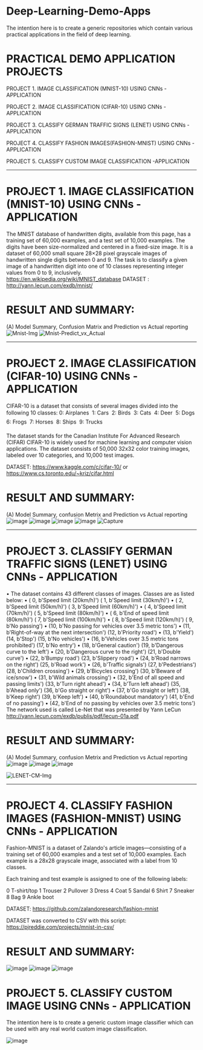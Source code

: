 # Deep-Learning-Demo-Apps
The intention here is to create a generic repositories which contain various practical applications in the field of deep learning.

# PRACTICAL DEMO APPLICATION PROJECTS
PROJECT 1. IMAGE CLASSIFICATION (MNIST-10) USING CNNs - APPLICATION

PROJECT 2. IMAGE CLASSIFICATION (CIFAR-10) USING CNNs - APPLICATION

PROJECT 3. CLASSIFY GERMAN TRAFFIC SIGNS (LENET) USING CNNs - APPLICATION

PROJECT 4. CLASSIFY FASHION IMAGES(FASHION-MNIST) USING CNNs - APPLICATION

PROJECT 5. CLASSIFY CUSTOM IMAGE CLASSIFICATION -APPLICATION

-----------------------------------------------------------------------------------------------------------------------------------
# PROJECT 1. IMAGE CLASSIFICATION (MNIST-10) USING CNNs - APPLICATION
The MNIST database of handwritten digits, available from this page, has a training set of 60,000 examples, and a test set of 10,000 examples. The digits have been size-normalized and centered in a fixed-size image. It is a dataset of 60,000 small square 28×28 pixel grayscale images of handwritten single digits between 0 and 9. The task is to classify a given image of a handwritten digit into one of 10 classes representing integer values from 0 to 9, inclusively. https://en.wikipedia.org/wiki/MNIST_database
DATASET : http://yann.lecun.com/exdb/mnist/  

# RESULT AND SUMMARY: 
(A) Model Summary, Confusion Matrix and  Prediction vs Actual reporting
![Mnist-Img](https://user-images.githubusercontent.com/46977634/71091667-6e293d80-219d-11ea-9805-996e8e950b12.JPG)
![Mnist-Predict_vx_Actual](https://user-images.githubusercontent.com/46977634/71091928-0aebdb00-219e-11ea-86dc-43e801678f36.JPG)

-----------------------------------------------------------------------------------------------------------------------------------
# PROJECT 2. IMAGE CLASSIFICATION (CIFAR-10) USING CNNs - APPLICATION
CIFAR-10 is a dataset that consists of several images divided into the following 10 classes:
0: Airplanes  1: Cars  2: Birds  3: Cats  4: Deer  5: Dogs  6: Frogs  7: Horses  8: Ships  9: Trucks 

The dataset stands for the Canadian Institute For Advanced Research (CIFAR) CIFAR-10 is widely used for machine learning and computer vision applications. The dataset consists of 50,000 32x32 color training images, labeled over 10 categories, and 10,000 test images.

DATASET: https://www.kaggle.com/c/cifar-10/   or https://www.cs.toronto.edu/~kriz/cifar.html

# RESULT AND SUMMARY: 
(A) Model Summary, confusion Metrix and Prediction vs Actual reporting
![image](https://user-images.githubusercontent.com/46977634/76878980-8298d700-686d-11ea-99f2-681bcb60261f.png)
![image](https://user-images.githubusercontent.com/46977634/76879038-96443d80-686d-11ea-96f5-70ee8e122a16.png)
![image](https://user-images.githubusercontent.com/46977634/76879096-a9efa400-686d-11ea-9130-4159b737c7b0.png)
![image](https://user-images.githubusercontent.com/46977634/76879134-b673fc80-686d-11ea-819c-af9da65be07b.png)
![Capture](https://user-images.githubusercontent.com/46977634/76879312-fdfa8880-686d-11ea-9959-bad7980f65bb.JPG) 

-----------------------------------------------------------------------------------------------------------------------------------
# PROJECT 3. CLASSIFY GERMAN TRAFFIC SIGNS (LENET) USING CNNs - APPLICATION
•	The dataset contains 43 different classes of images. Classes are as listed below:
•	( 0, b'Speed limit (20km/h)') ( 1, b'Speed limit (30km/h)')
•	( 2, b'Speed limit (50km/h)') ( 3, b'Speed limit (60km/h)')
•	( 4, b'Speed limit (70km/h)') ( 5, b'Speed limit (80km/h)')
•	( 6, b'End of speed limit (80km/h)') ( 7, b'Speed limit (100km/h)')
•	( 8, b'Speed limit (120km/h)') ( 9, b'No passing')
•	(10, b'No passing for vehicles over 3.5 metric tons')
•	(11, b'Right-of-way at the next intersection') (12, b'Priority road')
•	(13, b'Yield') (14, b'Stop') (15, b'No vehicles')
•	(16, b'Vehicles over 3.5 metric tons prohibited') (17, b'No entry')
•	(18, b'General caution') (19, b'Dangerous curve to the left')
•	(20, b'Dangerous curve to the right') (21, b'Double curve')
•	(22, b'Bumpy road') (23, b'Slippery road')
•	(24, b'Road narrows on the right') (25, b'Road work')
•	(26, b'Traffic signals') (27, b'Pedestrians') (28, b'Children crossing')
•	(29, b'Bicycles crossing') (30, b'Beware of ice/snow')
•	(31, b'Wild animals crossing')
•	(32, b'End of all speed and passing limits') (33, b'Turn right ahead')
•	(34, b'Turn left ahead') (35, b'Ahead only') (36, b'Go straight or right')
•	(37, b'Go straight or left') (38, b'Keep right') (39, b'Keep left')
•	(40, b'Roundabout mandatory') (41, b'End of no passing')
•	(42, b'End of no passing by vehicles over 3.5 metric tons')
The network used is called Le-Net that was presented by Yann LeCun http://yann.lecun.com/exdb/publis/pdf/lecun-01a.pdf

# RESULT AND SUMMARY: 
(A) Model Summary, confusion Metrix and Prediction vs Actual reporting
![image](https://user-images.githubusercontent.com/46977634/76879633-6cd7e180-686e-11ea-966d-b2a8a7f47d45.png)
![image](https://user-images.githubusercontent.com/46977634/76879588-5cc00200-686e-11ea-8476-409e422595f7.png)
![image](https://user-images.githubusercontent.com/46977634/76879502-40bc6080-686e-11ea-979d-fc800bbc3e2b.png)


![LENET-CM-Img](https://user-images.githubusercontent.com/46977634/71091924-09221780-219e-11ea-8515-1ca59788d7a9.JPG)

-----------------------------------------------------------------------------------------------------------------------------------
# PROJECT 4. CLASSIFY FASHION IMAGES (FASHION-MNIST) USING CNNs - APPLICATION
Fashion-MNIST is a dataset of Zalando's article images—consisting of a training set of 60,000 examples and a test set of 10,000 examples. Each example is a 28x28 grayscale image, associated with a label from 10 classes.

Each training and test example is assigned to one of the following labels:

0 T-shirt/top
1 Trouser
2 Pullover
3 Dress
4 Coat
5 Sandal
6 Shirt
7 Sneaker
8 Bag
9 Ankle boot

DATASET: https://github.com/zalandoresearch/fashion-mnist

DATASET was converted to CSV with this script: https://pjreddie.com/projects/mnist-in-csv/


# RESULT AND SUMMARY: 
![image](https://user-images.githubusercontent.com/46977634/77553722-13defd80-6ead-11ea-8e79-6d71e073a268.png)
![image](https://user-images.githubusercontent.com/46977634/77554004-6f10f000-6ead-11ea-8eec-e5fd799f803b.png)
![image](https://user-images.githubusercontent.com/46977634/77553968-615b6a80-6ead-11ea-8934-73b1094df436.png)

# PROJECT 5. CLASSIFY CUSTOM IMAGE USING CNNs - APPLICATION
The intention here is to create a generic custom image classifier which can be used with any real world custom image classification.

![image](https://user-images.githubusercontent.com/46977634/80416440-082b9000-88cc-11ea-85e1-b8e51543f926.png)
